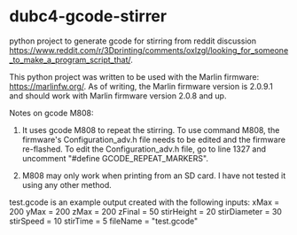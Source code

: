 # dubc4-gcode-stirrer
python project to generate gcode for stirring from reddit discussion https://www.reddit.com/r/3Dprinting/comments/oxlzgl/looking_for_someone_to_make_a_program_script_that/.

This python project was written to be used with the Marlin firmware: https://marlinfw.org/. As of writing, the Marlin firmware version is 2.0.9.1 and should work with Marlin firmware version 2.0.8 and up.

Notes on gcode M808:

1) It uses gcode M808 to repeat the stirring. To use command M808, the firmware's Configuration_adv.h file needs to be edited and the firmware re-flashed. To edit the Configuration_adv.h file, go to line 1327 and uncomment "#define GCODE_REPEAT_MARKERS".

2) M808 may only work when printing from an SD card. I have not tested it using any other method.

test.gcode is an example output created with the following inputs:
  xMax = 200
  yMax = 200
  zMax = 200
  zFinal = 50
  stirHeight = 20
  stirDiameter = 30
  stirSpeed = 10
  stirTime = 5
  fileName = "test.gcode"
